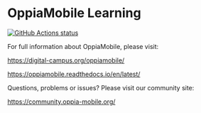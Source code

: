 OppiaMobile Learning
====================

<a href="https://github.com/DigitalCampus/oppia-mobile-android"><img alt="GitHub Actions status" src="https://github.com/DigitalCampus/oppia-mobile-android/workflows/Android%20Tests/badge.svg"></a>

For full information about OppiaMobile, please visit:

https://digital-campus.org/oppiamobile/

https://oppiamobile.readthedocs.io/en/latest/

Questions, problems or issues? Please visit our community site:

https://community.oppia-mobile.org/

